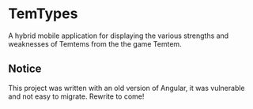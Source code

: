 # TemTypes

A hybrid mobile application for displaying the various strengths and weaknesses of Temtems from the the game Temtem.

## Notice

This project was written with an old version of Angular, it was vulnerable and not easy to migrate. Rewrite to come!

